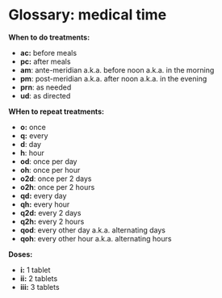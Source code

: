 # Glossary: medical time

**When to do treatments:**

* **ac:**	before meals
* **pc:**	after meals
* **am**: ante-meridian a.k.a. before noon a.k.a. in the morning
* **pm**: post-meridian a.k.a. after noon a.k.a. in the evening
* **prn**: as needed
* **ud**: as directed

**WHen to repeat treatments:**

* **o:** once
* **q:** every
* **d**: day
* **h**: hour
* **od**: once per day
* **oh**: once per hour
* **o2d**: once per 2 days
* **o2h**: once per 2 hours
* **qd:** every day
* **qh:** every hour
* **q2d:** every 2 days
* **q2h:** every 2 hours
* **qod**: every other day a.k.a. alternating days
* **qoh**: every other hour a.k.a. alternating hours

**Doses:**

* **i:** 1 tablet
* **ii:** 2 tablets
* **iii:** 3 tablets
